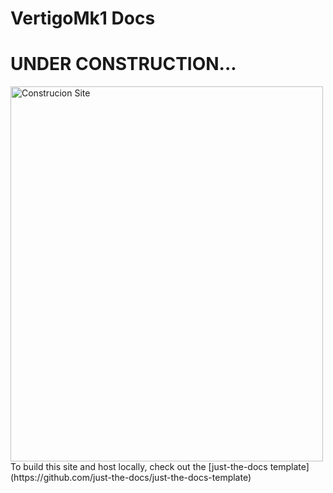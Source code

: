 # VertigoMk1 Docs
# UNDER CONSTRUCTION...

<img src="https://images.rawpixel.com/image_800/cHJpdmF0ZS9sci9pbWFnZXMvd2Vic2l0ZS8yMDIyLTA1L3Vwd2s2MjI3MzU3OS13aWtpbWVkaWEtaW1hZ2Uta293cnkzN3MuanBn.jpg" alt="Construcion Site" width="500" height="600">
<!-- ![](https://cdn.pixabay.com/photo/2018/09/25/23/40/cranes-3703469_1280.jpg) -->
To build this site and host locally, check out the [just-the-docs template](https://github.com/just-the-docs/just-the-docs-template)

